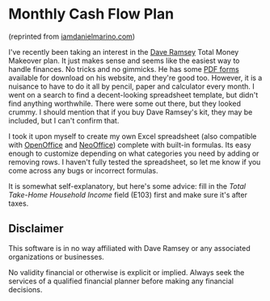Monthly Cash Flow Plan
======================

(reprinted from [iamdanielmarino.com][1])

I've recently been taking an interest in the [Dave Ramsey][2] Total Money Makeover plan. It just makes sense and seems like the easiest way to handle finances. No tricks and no gimmicks. He has some [PDF forms][3] available for download on his website, and they're good too. However, it is a nuisance to have to do it all by pencil, paper and calculator every month. I went on a search to find a decent-looking spreadsheet template, but didn't find anything worthwhile. There were some out there, but they looked crummy. I should mention that if you buy Dave Ramsey's kit, they may be included, but I can't confirm that.

I took it upon myself to create my own Excel spreadsheet (also compatible with [OpenOffice][4] and [NeoOffice][5]) complete with built-in formulas. Its easy enough to customize depending on what categories you need by adding or removing rows. I haven't fully tested the spreadsheet, so let me know if you come across any bugs or incorrect formulas.

It is somewhat self-explanatory, but here's some advice: fill in the *Total Take-Home Household Income* field (E103) first and make sure it's after taxes.

Disclaimer
----------

This software is in no way affiliated with Dave Ramsey or any associated organizations or businesses.

No validity financial or otherwise is explicit or implied. Always seek the services of a qualified financial planner before making any financial decisions.

[1]: http://iamdanielmarino.com/journal/monthly-cash-flow-plan
[2]: http://daveramsey.com/
[3]: http://www.daveramsey.com/fpu/home/?FuseAction=dspContent&intContentID=3006&ictid=Useful_Tools
[4]: http://openoffice.org/
[5]: http://neooffice.org/
